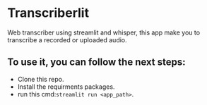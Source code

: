 # Transcriberlit
Web transcriber using streamlit and whisper, this app make you to transcribe a recorded or uploaded audio.

## To use it, you can follow the next steps:
- Clone this repo.
- Install the requirments packages.
- run this cmd:`streamlit run <app_path>`.
